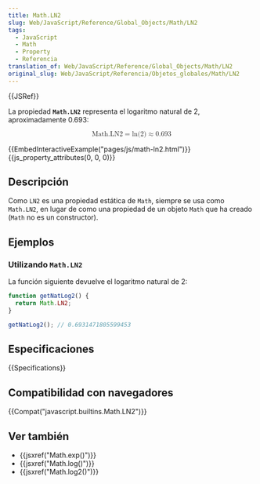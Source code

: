 ```yaml
---
title: Math.LN2
slug: Web/JavaScript/Reference/Global_Objects/Math/LN2
tags:
  - JavaScript
  - Math
  - Property
  - Referencia
translation_of: Web/JavaScript/Reference/Global_Objects/Math/LN2
original_slug: Web/JavaScript/Referencia/Objetos_globales/Math/LN2
---
```


{{JSRef}}

La propiedad **`Math.LN2`** representa el logaritmo natural de 2, aproximadamente 0.693:

<math display="block"><semantics><mrow><mstyle mathvariant="monospace"><mi>Math.LN2</mi></mstyle><mo>=</mo><mo lspace="0em" rspace="0em">ln</mo><mo stretchy="false">(</mo><mn>2</mn><mo stretchy="false">)</mo><mo>≈</mo><mn>0.693</mn></mrow><annotation encoding="TeX">\mathtt{\mi{Math.LN2}} = \ln(2) \approx 0.693</annotation></semantics></math>

{{EmbedInteractiveExample("pages/js/math-ln2.html")}}{{js_property_attributes(0, 0, 0)}}

## Descripción

Como `LN2` es una propiedad estática de `Math`, siempre se usa como `Math.LN2`, en lugar de como una propiedad de un objeto `Math` que ha creado (`Math` no es un constructor).

## Ejemplos

### Utilizando `Math.LN2`

La función siguiente devuelve el logaritmo natural de 2:

```js
function getNatLog2() {
  return Math.LN2;
}

getNatLog2(); // 0.6931471805599453
```

## Especificaciones

{{Specifications}}

## Compatibilidad con navegadores

{{Compat("javascript.builtins.Math.LN2")}}

## Ver también

- {{jsxref("Math.exp()")}}
- {{jsxref("Math.log()")}}
- {{jsxref("Math.log2()")}}
